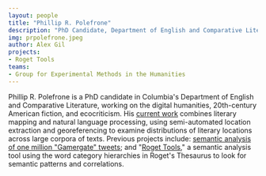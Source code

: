 ```yaml
---
layout: people
title: "Phillip R. Polefrone"
description: "PhD Candidate, Department of English and Comparative Literature"
img: prpolefrone.jpeg
author: Alex Gil
projects:
- Roget Tools
teams:
- Group for Experimental Methods in the Humanities
---
```


Phillip R. Polefrone is a PhD candidate in Columbia's Department of English and Comparative Literature, working on the digital humanities, 20th-century American fiction, and ecocriticism. His [current work](https://blogs.cul.columbia.edu/dcip/2016/10/28/967/) combines literary mapping and natural language processing, using semi-automated location extraction and georeferencing to examine distributions of literary locations across large corpora of texts. Previous projects include: [semantic analysis of one million "Gamergate" tweets](https://sipa.columbia.edu/system/files/experience-sipa/14-Polefrone_GamerGate.pdf); and "[Roget Tools](https://github.com/prpole/roget-tools)," a semantic analysis tool using the word category hierarchies in Roget's Thesaurus to look for semantic patterns and correlations. 